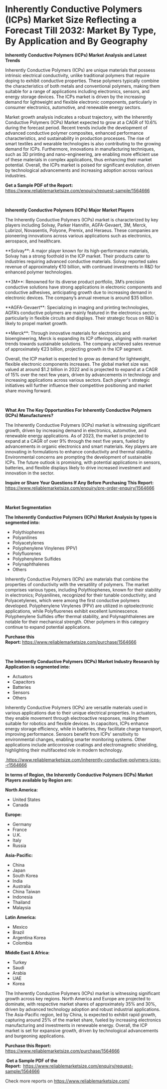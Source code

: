 <p><h1>Inherently Conductive Polymers (ICPs) Market Size Reflecting a Forecast Till 2032: Market By Type, By Application and By Geography</h1></p><p><strong>Inherently Conductive Polymers (ICPs) Market Analysis and Latest Trends</strong></p>
<p><p>Inherently Conductive Polymers (ICPs) are unique materials that possess intrinsic electrical conductivity, unlike traditional polymers that require doping to exhibit conductive properties. These polymers typically combine the characteristics of both metals and conventional polymers, making them suitable for a range of applications including electronics, sensors, and energy storage devices. The ICPs market is driven by the increasing demand for lightweight and flexible electronic components, particularly in consumer electronics, automotive, and renewable energy sectors.</p><p>Market growth analysis indicates a robust trajectory, with the Inherently Conductive Polymers (ICPs) Market expected to grow at a CAGR of 10.6% during the forecast period. Recent trends include the development of advanced conductive polymer composites, enhanced performance characteristics, and sustainability in production processes. The rise of smart textiles and wearable technologies is also contributing to the growing demand for ICPs. Furthermore, innovations in manufacturing techniques, such as 3D printing and nano-engineering, are enabling more efficient use of these materials in complex applications, thus enhancing their market potential. Overall, the ICPs market is poised for significant evolution, driven by technological advancements and increasing adoption across various industries.</p></p>
<p><strong>Get a Sample PDF of the Report:&nbsp;</strong> <a href="https://www.reliablemarketsize.com/enquiry/request-sample/1564666?utm_campaign=1879&utm_medium=2&utm_source=Github&utm_content=ia&utm_term=01022025&utm_id=inherently-conductive-polymers-icps">https://www.reliablemarketsize.com/enquiry/request-sample/1564666</a></p>
<p>&nbsp;</p>
<p><strong>Inherently Conductive Polymers (ICPs) Major Market Players</strong></p>
<p><p>The Inherently Conductive Polymers (ICPs) market is characterized by key players including Solvay, Parker Hannifin, AGFA-Gevaert, 3M, Merck, Lubrizol, Novasentis, Polyone, Premix, and Heraeus. These companies are pioneering innovations across various applications such as electronics, aerospace, and healthcare.</p><p>**Solvay**: A major player known for its high-performance materials, Solvay has a strong foothold in the ICP market. Their products cater to industries requiring advanced conductive materials. Solvay reported sales revenue of approximately €10 billion, with continued investments in R&D for enhanced polymer technologies.</p><p>**3M**: Renowned for its diverse product portfolio, 3M’s precision conductive solutions have strong applications in electronic components and conductive adhesives, anticipating growth due to increasing demand in electronic devices. The company’s annual revenue is around $35 billion.</p><p>**AGFA-Gevaert**: Specializing in imaging and printing technologies, AGFA’s conductive polymers are mainly featured in the electronics sector, particularly in flexible circuits and displays. Their strategic focus on R&D is likely to propel market growth.</p><p>**Merck**: Through innovative materials for electronics and bioengineering, Merck is expanding its ICP offerings, aligning with market trends towards sustainable solutions. The company achieved sales revenue of approximately €23 billion, projecting growth in the ICP segment.</p><p>Overall, the ICP market is expected to grow as demand for lightweight, flexible electronic components increases. The global market size was valued at around $1.2 billion in 2022 and is projected to expand at a CAGR of 15% over the next few years, driven by advancements in technology and increasing applications across various sectors. Each player's strategic initiatives will further influence their competitive positioning and market share moving forward.</p></p>
<p>&nbsp;</p>
<p><strong>What Are The Key Opportunities For Inherently Conductive Polymers (ICPs) Manufacturers?</strong></p>
<p><p>The Inherently Conductive Polymers (ICPs) market is witnessing significant growth, driven by increasing demand in electronics, automotive, and renewable energy applications. As of 2023, the market is projected to expand at a CAGR of over 9% through the next five years, fueled by advancements in organic electronics and smart materials. Key players are innovating in formulations to enhance conductivity and thermal stability. Environmental concerns are prompting the development of sustainable ICPs. The future outlook is promising, with potential applications in sensors, batteries, and flexible displays likely to drive increased investment and innovation in the sector.</p></p>
<p><strong>Inquire or Share Your Questions If Any Before Purchasing This Report:</strong> <a href="https://www.reliablemarketsize.com/enquiry/pre-order-enquiry/1564666?utm_campaign=1879&utm_medium=2&utm_source=Github&utm_content=ia&utm_term=01022025&utm_id=inherently-conductive-polymers-icps">https://www.reliablemarketsize.com/enquiry/pre-order-enquiry/1564666</a></p>
<p>&nbsp;</p>
<p><strong>Market Segmentation</strong></p>
<p><strong>The Inherently Conductive Polymers (ICPs) Market Analysis by types is segmented into:</strong></p>
<p><ul><li>Polythiophenes</li><li>Polyanilines</li><li>Polyacetylenes</li><li>Polyphenylene Vinylenes (PPV)</li><li>Polyfluorenes</li><li>Polyphenylene Sulfides</li><li>Polynaphthalenes</li><li>Others</li></ul></p>
<p><p>Inherently Conductive Polymers (ICPs) are materials that combine the properties of conductivity with the versatility of polymers. The market comprises various types, including Polythiophenes, known for their stability in electronics; Polyanilines, recognized for their tunable conductivity; and Polyacetylenes, which were among the first conductive polymers developed. Polyphenylene Vinylenes (PPV) are utilized in optoelectronic applications, while Polyfluorenes exhibit excellent luminescence. Polyphenylene Sulfides offer thermal stability, and Polynaphthalenes are notable for their mechanical strength. Other polymers in this category continue to expand potential applications.</p></p>
<p><strong>Purchase this Report:&nbsp;</strong><a href="https://www.reliablemarketsize.com/purchase/1564666?utm_campaign=1879&utm_medium=2&utm_source=Github&utm_content=ia&utm_term=01022025&utm_id=inherently-conductive-polymers-icps">https://www.reliablemarketsize.com/purchase/1564666</a></p>
<p>&nbsp;</p>
<p><strong>The Inherently Conductive Polymers (ICPs) Market Industry Research by Application is segmented into:</strong></p>
<p><ul><li>Actuators</li><li>Capacitors</li><li>Batteries</li><li>Sensors</li><li>Others</li></ul></p>
<p><p>Inherently Conductive Polymers (ICPs) are versatile materials used in various applications due to their unique electrical properties. In actuators, they enable movement through electroactive responses, making them suitable for robotics and flexible devices. In capacitors, ICPs enhance energy storage efficiency, while in batteries, they facilitate charge transport, improving performance. Sensors benefit from ICPs' sensitivity to environmental changes, enabling smarter monitoring systems. Other applications include anticorrosive coatings and electromagnetic shielding, highlighting their multifaceted role in modern technology.</p></p>
<p><a href="https://www.reliablemarketsize.com/inherently-conductive-polymers-icps--r1564666?utm_campaign=1879&utm_medium=2&utm_source=Github&utm_content=ia&utm_term=01022025&utm_id=inherently-conductive-polymers-icps">&nbsp;https://www.reliablemarketsize.com/inherently-conductive-polymers-icps--r1564666</a></p>
<p><strong>In terms of Region, the Inherently Conductive Polymers (ICPs) Market Players available by Region are:</strong></p>
<p>
    <p> <strong> North America: </strong>
        <ul>
            <li>United States</li>
            <li>Canada</li>
        </ul>
        </p> 
    <p> <strong> Europe: </strong>
        <ul>
            <li>Germany</li>
            <li>France</li>
            <li>U.K.</li>
            <li>Italy</li>
            <li>Russia</li>
        </ul>
        </p> 
    <p> <strong> Asia-Pacific: </strong>
        <ul>
            <li>China</li>
            <li>Japan</li>
            <li>South Korea</li>
            <li>India</li>
            <li>Australia</li>
            <li>China Taiwan</li>
            <li>Indonesia</li>
            <li>Thailand</li>
            <li>Malaysia</li>
        </ul>
        </p> 
    <p> <strong> Latin America: </strong>
        <ul>
            <li>Mexico</li>
            <li>Brazil</li>
            <li>Argentina Korea</li>
            <li>Colombia</li>
        </ul>
        </p> 
    <p> <strong> Middle East & Africa: </strong>
        <ul>
            <li>Turkey</li>
            <li>Saudi</li>
            <li>Arabia</li>
            <li>UAE</li>
            <li>Korea</li>
        </ul>
    </p>
    </p>
<p><p>The Inherently Conductive Polymers (ICPs) market is witnessing significant growth across key regions. North America and Europe are projected to dominate, with respective market shares of approximately 35% and 30%, driven by advanced technology adoption and robust industrial applications. The Asia-Pacific region, led by China, is expected to exhibit rapid growth, capturing around 25% of the market share, fueled by increasing electronics manufacturing and investments in renewable energy. Overall, the ICP market is set for expansive growth, driven by technological advancements and burgeoning applications.</p></p>
<p><strong>Purchase this Report: </strong><a href="https://www.reliablemarketsize.com/purchase/1564666?utm_campaign=1879&utm_medium=2&utm_source=Github&utm_content=ia&utm_term=01022025&utm_id=inherently-conductive-polymers-icps">https://www.reliablemarketsize.com/purchase/1564666</a></p>
<p>&nbsp;<strong>Get a Sample PDF of the Report:&nbsp;&nbsp;</strong><a href="https://www.reliablemarketsize.com/enquiry/request-sample/1564666?utm_campaign=1879&utm_medium=2&utm_source=Github&utm_content=ia&utm_term=01022025&utm_id=inherently-conductive-polymers-icps">https://www.reliablemarketsize.com/enquiry/request-sample/1564666</a></p>
<p><strong></strong></p>
<p>Check more reports on <a href="https://www.reliablemarketsize.com/?utm_campaign=1879&utm_medium=2&utm_source=Github&utm_content=ia&utm_term=01022025&utm_id=inherently-conductive-polymers-icps">https://www.reliablemarketsize.com/</a></p>
